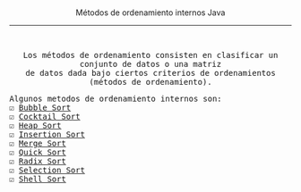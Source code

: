 <p align="center">
<br/
<samp>
    Métodos de ordenamiento internos Java
    <hr/>
</samp>
</p>
<br/>
<p align="center">
<samp>
   Los métodos de ordenamiento consisten en clasificar un conjunto
   de datos o una matriz <br/>
   de datos dada bajo ciertos criterios de
   ordenamientos (métodos de ordenamiento).
</samp>
</p>
<samp>
   Algunos metodos de ordenamiento internos son:
   <br/>
   ☑️ <a href="https://github.com/JPichardo99/Metodos-Ordenamiento-Internos-Java/blob/main/BubbleSort.java" target="_blank">Bubble Sort</a>
   <br/>
   ☑️ <a href="https://github.com/JPichardo99/Metodos-Ordenamiento-Internos-Java/blob/main/CocktailSort.java" target="_blank">Cocktail Sort</a>
   <br/>
   ☑️ <a href="https://github.com/JPichardo99/Metodos-Ordenamiento-Internos-Java/blob/main/HeapSort.java" target="_blank">Heap Sort</a>
   <br/>
   ☑️ <a href="https://github.com/JPichardo99/Metodos-Ordenamiento-Internos-Java/blob/main/InsertionSort.java" target="_blank">Insertion Sort</a>
   <br/>
   ☑️ <a href="https://github.com/JPichardo99/Metodos-Ordenamiento-Internos-Java/blob/main/MergeSort.java" target="_blank">Merge Sort</a>
   <br/>
   ☑️ <a href="https://github.com/JPichardo99/Metodos-Ordenamiento-Internos-Java/blob/main/QuickSort.java" target="_blank">Quick Sort</a>
   <br/>
   ☑️ <a href="https://github.com/JPichardo99/Metodos-Ordenamiento-Internos-Java/blob/main/RadixSort.java" target="_blank">Radix Sort</a>
   <br/>
   ☑️ <a href="https://github.com/JPichardo99/Metodos-Ordenamiento-Internos-Java/blob/main/SelectionSort.java" target="_blank">Selection Sort</a>
   <br/>
   ☑️ <a href="https://github.com/JPichardo99/Metodos-Ordenamiento-Internos-Java/blob/main/ShellSort.java" target="_blank">Shell Sort</a>
</samp>
